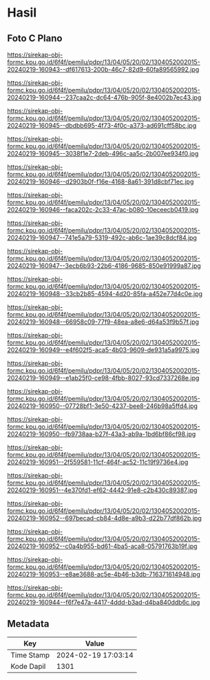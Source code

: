 # Hasil

## Foto C Plano

https://sirekap-obj-formc.kpu.go.id/6f4f/pemilu/pdpr/13/04/05/20/02/1304052002015-20240219-160943--df617613-200b-46c7-82d9-60fa89565992.jpg

https://sirekap-obj-formc.kpu.go.id/6f4f/pemilu/pdpr/13/04/05/20/02/1304052002015-20240219-160944--237caa2c-dc64-476b-905f-8e4002b7ec43.jpg

https://sirekap-obj-formc.kpu.go.id/6f4f/pemilu/pdpr/13/04/05/20/02/1304052002015-20240219-160945--dbdbb695-4f73-4f0c-a373-ad691cff58bc.jpg

https://sirekap-obj-formc.kpu.go.id/6f4f/pemilu/pdpr/13/04/05/20/02/1304052002015-20240219-160945--3038f1e7-2deb-496c-aa5c-2b007ee934f0.jpg

https://sirekap-obj-formc.kpu.go.id/6f4f/pemilu/pdpr/13/04/05/20/02/1304052002015-20240219-160946--d2903b0f-f16e-4168-8a61-391d8cbf71ec.jpg

https://sirekap-obj-formc.kpu.go.id/6f4f/pemilu/pdpr/13/04/05/20/02/1304052002015-20240219-160946--faca202c-2c33-47ac-b080-10eceecb0419.jpg

https://sirekap-obj-formc.kpu.go.id/6f4f/pemilu/pdpr/13/04/05/20/02/1304052002015-20240219-160947--741e5a79-5319-492c-ab6c-1ae39c8dcf84.jpg

https://sirekap-obj-formc.kpu.go.id/6f4f/pemilu/pdpr/13/04/05/20/02/1304052002015-20240219-160947--3ecb6b93-22b6-4186-9685-850e91999a87.jpg

https://sirekap-obj-formc.kpu.go.id/6f4f/pemilu/pdpr/13/04/05/20/02/1304052002015-20240219-160948--33cb2b85-4594-4d20-85fa-a452e77d4c0e.jpg

https://sirekap-obj-formc.kpu.go.id/6f4f/pemilu/pdpr/13/04/05/20/02/1304052002015-20240219-160948--66958c09-77f9-48ea-a8e6-d64a53f9b57f.jpg

https://sirekap-obj-formc.kpu.go.id/6f4f/pemilu/pdpr/13/04/05/20/02/1304052002015-20240219-160949--e4f602f5-aca5-4b03-9609-de931a5a9975.jpg

https://sirekap-obj-formc.kpu.go.id/6f4f/pemilu/pdpr/13/04/05/20/02/1304052002015-20240219-160949--e1ab25f0-ce98-4fbb-8027-93cd7337268e.jpg

https://sirekap-obj-formc.kpu.go.id/6f4f/pemilu/pdpr/13/04/05/20/02/1304052002015-20240219-160950--07728bf1-3e50-4237-bee8-246b98a5ffd4.jpg

https://sirekap-obj-formc.kpu.go.id/6f4f/pemilu/pdpr/13/04/05/20/02/1304052002015-20240219-160950--fb9738aa-b27f-43a3-ab9a-1bd6bf86cf98.jpg

https://sirekap-obj-formc.kpu.go.id/6f4f/pemilu/pdpr/13/04/05/20/02/1304052002015-20240219-160951--2f559581-11cf-464f-ac52-11c19f9736e4.jpg

https://sirekap-obj-formc.kpu.go.id/6f4f/pemilu/pdpr/13/04/05/20/02/1304052002015-20240219-160951--4e370fd1-ef62-4442-91e8-c2b430c89387.jpg

https://sirekap-obj-formc.kpu.go.id/6f4f/pemilu/pdpr/13/04/05/20/02/1304052002015-20240219-160952--697becad-cb84-4d8e-a9b3-d22b77df862b.jpg

https://sirekap-obj-formc.kpu.go.id/6f4f/pemilu/pdpr/13/04/05/20/02/1304052002015-20240219-160952--c0a4b955-bd61-4ba5-aca8-05791763b19f.jpg

https://sirekap-obj-formc.kpu.go.id/6f4f/pemilu/pdpr/13/04/05/20/02/1304052002015-20240219-160953--e8ae3688-ac5e-4b46-b3db-716371614948.jpg

https://sirekap-obj-formc.kpu.go.id/6f4f/pemilu/pdpr/13/04/05/20/02/1304052002015-20240219-160944--f6f7e47a-4417-4ddd-b3ad-d4ba840ddb6c.jpg


## Metadata

| Key        | Value               |
| ---------- | ------------------- |
| Time Stamp | 2024-02-19 17:03:14 |
| Kode Dapil | 1301                |



